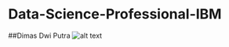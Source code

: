 # Data-Science-Professional-IBM
##Dimas Dwi Putra
![alt text](https://raw.githubusercontent.com/Thomas-George-T/IBM-Data-Science-Professional-Certification/master/ibm.svg)

